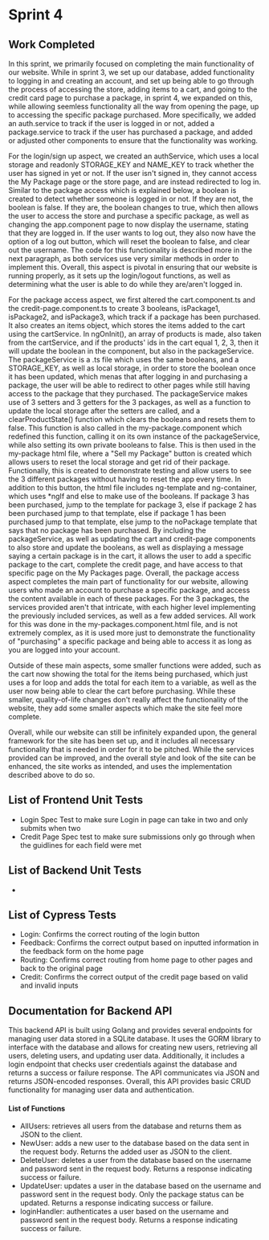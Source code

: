 <h1>Sprint 4</h1>
<h2>Work Completed</h2>
  <p>In this sprint, we primarily focused on completing the main functionality of our website. While in sprint 3, we set up our database, added functionality to logging in and creating an account, and set up being able to go through the process of accessing the store, adding items to a cart, and going to the credit card page to purchase a package, in sprint 4, we expanded on this, while allowing seemless functionality all the way from opening the page, up to accessing the specific package purchased. More specifically, we added an auth.service to track if the user is logged in or not, added a package.service to track if the user has purchased a package, and added or adjusted other components to ensure that the functionality was working.</p>
  <p>For the login/sign up aspect, we created an authService, which uses a local storage and readonly STORAGE_KEY and NAME_KEY to track whether the user has signed in yet or not. If the user isn't signed in, they cannot access the My Package page or the store page, and are instead redirected to log in. Similar to the package access which is explained below, a boolean is created to detect whether someone is logged in or not. If they are not, the boolean is false. If they are, the boolean changes to true, which then allows the user to access the store and purchase a specific package, as well as changing the app.component page to now display the username, stating that they are logged in. If the user wants to log out, they also now have the option of a log out button, which will reset the boolean to false, and clear out the username. The code for this functionality is described more in the next paragraph, as both services use very similar methods in order to implement this. Overall, this aspect is pivotal in ensuring that our website is running properly, as it sets up the login/logout functions, as well as determining what the user is able to do while they are/aren't logged in.</p>
  <p>For the package access aspect, we first altered the cart.component.ts and the credit-page.component.ts to create 3 booleans, isPackage1, isPackage2, and isPackage3, which track if a package has been purchased. It also creates an items object, which stores the items added to the cart using the cartService. In ngOnInit(), an array of products is made, also taken from the cartService, and if the products' ids in the cart equal 1, 2, 3, then it will update the boolean in the component, but also in the packageService. The packageService is a .ts file which uses the same booleans, and a STORAGE_KEY, as well as local storage, in order to store the boolean once it has been updated, which menas that after logging in and purchasing a package, the user will be able to redirect to other pages while still having access to the package that they purchased. The packageService makes use of 3 setters and 3 getters for the 3 packages, as well as a function to update the local storage after the setters are called, and a clearProductState() function which clears the booleans and resets them to false. This function is also called in the my-package.component which redefined this function, calling it on its own instance of the packageService, while also setting its own private booleans to false. This is then used in the my-package html file, where a "Sell my Package" button is created which allows users to reset the local storage and get rid of their package. Functionally, this is created to demonstrate testing and allow users to see the 3 different packages without having to reset the app every time. In addition to this button, the html file includes ng-template and ng-container, which uses *ngIf and else to make use of the booleans. If package 3 has been purchased, jump to the template for package 3, else if package 2 has been purchased jump to that template, else if package 1 has been purchased jump to that template, else jump to the noPackage template that says that no package has been purchased. By including the packageService, as well as updating the cart and credit-page components to also store and update the booleans, as well as displaying a message saying a certain package is in the cart, it allows the user to add a specific package to the cart, complete the credit page, and have access to that specific page on the My Packages page. Overall, the package access aspect completes the main part of functionality for our website, allowing users who made an account to purchase a specific package, and access the content available in each of these packages. For the 3 packages, the services provided aren't that intricate, with each higher level implementing the previously included services, as well as a few added services. All work for this was done in the my-packages.component.html file, and is not extremely complex, as it is used more just to demonstrate the functionality of "purchasing" a specific package and being able to access it as long as you are logged into your account.</p>
<p>Outside of these main aspects, some smaller functions were added, such as the cart now showing the total for the items being purchased, which just uses a for loop and adds the total for each item to a variable, as well as the user now being able to clear the cart before purchasing. While these smaller, quality-of-life changes don't really affect the functionality of the website, they add some smaller aspects which make the site feel more complete.</p>
<p>Overall, while our website can still be infinitely expanded upon, the general framework for the site has been set up, and it includes all necessary functionality that is needed in order for it to be pitched. While the services provided can be improved, and the overall style and look of the site can be enhanced, the site works as intended, and uses the implementation described above to do so.</p>
<h2>List of Frontend Unit Tests</h2>
  <ul>
      <li>Login Spec Test to make sure Login in page can take in two and only submits when two</li>
      <li>Credit Page Spec test to make sure submissions only go through when the guidlines for each field were met</li>
  </ul>
<h2>List of Backend Unit Tests</h2>
   <ul>  
    <li></li>
   </ul>
<h2>List of Cypress Tests</h2>
   <ul>
    <li>Login: Confirms the correct routing of the login button</li>
    <li>Feedback: Confirms the correct output based on inputted information in the feedback form on the home page</li>
    <li>Routing: Confirms correct routing from home page to other pages and back to the original page</li>
    <li>Credit: Confirms the correct output of the credit page based on valid and invalid inputs</li>
   </ul>
<h2>Documentation for Backend API</h2>
<p>
This backend API is built using Golang and provides several endpoints for managing user data stored in a SQLite database. 
It uses the GORM library to interface with the database and allows for creating new users, retrieving all users, deleting users,
and updating user data. Additionally, it includes a login endpoint that checks user credentials against the database and returns 
a success or failure response. The API communicates via JSON and returns JSON-encoded responses. Overall, this API provides basic 
CRUD functionality for managing user data and authentication.
 </p>
<h4>List of Functions</h4>
<ul>
  <li> AllUsers: retrieves all users from the database and returns them as JSON to the client. </li>
  <li>NewUser: adds a new user to the database based on the data sent in the request body. Returns the added user as JSON to the client. </li>
  <li>DeleteUser: deletes a user from the database based on the username and password sent in the request body. Returns a response indicating success or failure. </li>
  <li>UpdateUser: updates a user in the database based on the username and password sent in the request body. Only the package status can be updated. Returns a response indicating success or failure. </li>
  <li>loginHandler: authenticates a user based on the username and password sent in the request body. Returns a response indicating success or failure. </li>
 </ul>
